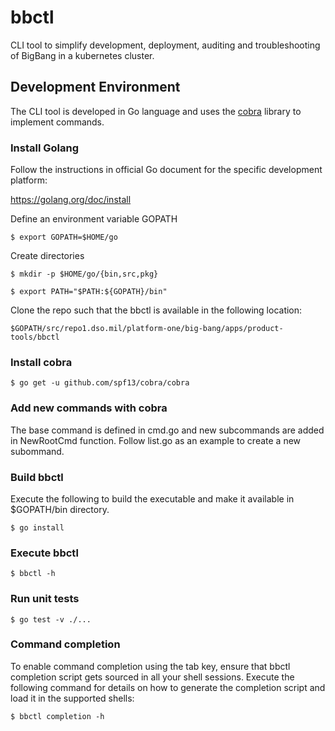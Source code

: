 # bbctl

CLI tool to simplify development, deployment, auditing and troubleshooting of BigBang in a kubernetes cluster.

## Development Environment 

The CLI tool is developed in Go language and uses the [cobra](https://github.com/spf13/cobra/) library to implement commands.

### Install Golang

Follow the instructions in official Go document for the specific development platform:

https://golang.org/doc/install

Define an environment variable GOPATH 

```$ export GOPATH=$HOME/go```

Create directories

```$ mkdir -p $HOME/go/{bin,src,pkg}```

```$ export PATH="$PATH:${GOPATH}/bin"```

Clone the repo such that the bbctl is available in the following location:

```$GOPATH/src/repo1.dso.mil/platform-one/big-bang/apps/product-tools/bbctl```

### Install cobra

```$ go get -u github.com/spf13/cobra/cobra```

### Add new commands with cobra

The base command is defined in cmd.go and new subcommands are added in NewRootCmd function. Follow list.go as an example to
create a new subommand.

### Build bbctl

Execute the following to build the executable and make it available in $GOPATH/bin directory. 

```$ go install```

### Execute bbctl

```$ bbctl -h```

### Run unit tests

```$ go test -v ./...```

### Command completion

To enable command completion using the tab key, ensure that bbctl completion script gets sourced in all your shell sessions. Execute the following command for details on how to generate the completion script and load it in the supported shells:

```$ bbctl completion -h```
